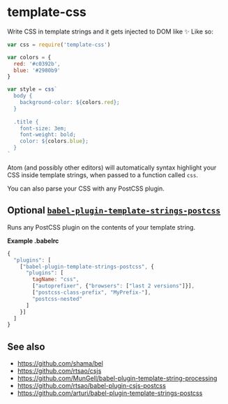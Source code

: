 # template-css

Write CSS in template strings and it gets injected to DOM like :sparkles: Like so:


```js
var css = require('template-css')

var colors = {
  red: '#c0392b',
  blue: '#2980b9'
}

var style = css`
  body {
    background-color: ${colors.red};
  }
  
  .title {
    font-size: 3em;
    font-weight: bold;
    color: ${colors.blue};
  }
`
```

Atom (and possibly other editors) will automatically syntax highlight your CSS inside template strings, when passed to a function called `css`.

You can also parse your CSS with any PostCSS plugin.

## Optional [`babel-plugin-template-strings-postcss`](https://github.com/arturi/babel-plugin-template-strings-postcss)

Runs any PostCSS plugin on the contents of your template string.

**Example .babelrc**
```js
{
  "plugins": [
    ["babel-plugin-template-strings-postcss", {
      "plugins": [
        tagName: "css",
        ["autoprefixer", {"browsers": ["last 2 versions"]}],
        ["postcss-class-prefix", "MyPrefix-"],
        "postcss-nested"
      ]
    }]
  ]
}
```

## See also
* https://github.com/shama/bel
* https://github.com/rtsao/csjs
* https://github.com/MunGell/babel-plugin-template-string-processing
* https://github.com/rtsao/babel-plugin-csjs-postcss
* https://github.com/arturi/babel-plugin-template-strings-postcss
